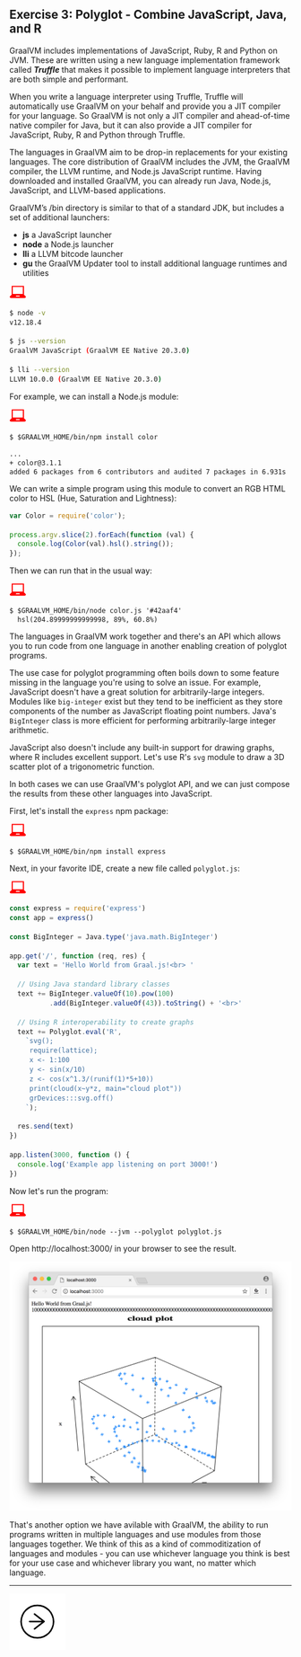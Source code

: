## Exercise 3: Polyglot - Combine JavaScript, Java, and R

GraalVM includes implementations of JavaScript, Ruby, R and Python on JVM. These are written using a new language implementation framework called
_**Truffle**_ that makes it possible to implement language interpreters that are
both simple and performant. 

When you write a language interpreter using
Truffle, Truffle will automatically use GraalVM on your behalf and provide you a JIT
compiler for your language. So GraalVM is not only a JIT compiler and
ahead-of-time native compiler for Java, but it can also provide a JIT compiler for
JavaScript, Ruby, R and Python through Truffle.

The languages in GraalVM aim to be drop-in replacements for your existing
languages. The core distribution of GraalVM includes the JVM, the GraalVM compiler, the LLVM runtime, and Node.js JavaScript runtime. Having downloaded and installed GraalVM, you can already run Java, Node.js, JavaScript, and LLVM-based applications.

GraalVM’s /bin directory is similar to that of a standard JDK, but includes a set of additional launchers:

* **js** a JavaScript launcher
* **node** a Node.js launcher
* **lli** a LLVM bitcode launcher
* **gu** the GraalVM Updater tool to install additional language runtimes and utilities


![user input](../images/userinput.png)

```bash
$ node -v
v12.18.4

$ js --version
GraalVM JavaScript (GraalVM EE Native 20.3.0)

$ lli --version
LLVM 10.0.0 (GraalVM EE Native 20.3.0)
```

For example, we can install a Node.js module:

![user input](../images/userinput.png)

`$ $GRAALVM_HOME/bin/npm install color`

```
...
+ color@3.1.1
added 6 packages from 6 contributors and audited 7 packages in 6.931s
```

We can write a simple program using this module to convert an RGB HTML color to
HSL (Hue, Saturation and Lightness):

```javascript
var Color = require('color');

process.argv.slice(2).forEach(function (val) {
  console.log(Color(val).hsl().string());
});
```

Then we can run that in the usual way:

![user input](../images/userinput.png)

```
$ $GRAALVM_HOME/bin/node color.js '#42aaf4'
  hsl(204.89999999999998, 89%, 60.8%)
```

The languages in GraalVM work together and there's an API which allows you to run code
from one language in another enabling creation of polyglot programs.

The use case for polyglot programming often boils down to some feature missing in the language you're using to solve an issue. For example, JavaScript doesn't have a great solution for arbitrarily-large integers. Modules like `big-integer` exist but they tend to be inefficient as they store components of the number as JavaScript floating point numbers. Java's `BigInteger` class is more efficient for performing arbitrarily-large integer arithmetic.

JavaScript also doesn't include any built-in support for drawing graphs, where R includes excellent support. Let's use R's `svg` module to draw a 3D scatter plot of a trigonometric function.

In both cases we can use GraalVM's polyglot API, and we can just compose the results from these other languages into JavaScript.

First, let's install the `express` npm package:

![user input](../images/userinput.png)

`$ $GRAALVM_HOME/bin/npm install express`

Next, in your favorite IDE, create a new file called `polyglot.js`:

![user input](../images/userinput.png)

```js
const express = require('express')
const app = express()

const BigInteger = Java.type('java.math.BigInteger')

app.get('/', function (req, res) {
  var text = 'Hello World from Graal.js!<br> '

  // Using Java standard library classes
  text += BigInteger.valueOf(10).pow(100)
          .add(BigInteger.valueOf(43)).toString() + '<br>'

  // Using R interoperability to create graphs
  text += Polyglot.eval('R',
    `svg();
     require(lattice);
     x <- 1:100
     y <- sin(x/10)
     z <- cos(x^1.3/(runif(1)*5+10))
     print(cloud(x~y*z, main="cloud plot"))
     grDevices:::svg.off()
    `);

  res.send(text)
})

app.listen(3000, function () {
  console.log('Example app listening on port 3000!')
})
```

Now let's run the program:

![user input](../images/userinput.png)

`$ $GRAALVM_HOME/bin/node --jvm --polyglot polyglot.js`

Open http://localhost:3000/ in your browser to see the result.

![polyglot.js](../images/polyglot.png)

That's another option we have avilable with GraalVM, the ability to run programs written in multiple languages and use modules from those languages together. We think of this as a
kind of commoditization of languages and modules - you can use whichever language you think is best for your use case and whichever library you want, no matter which language.


---
<a href="../ex04/">
    <img src="../images/noun_Next_511450_100.png"/>
</a>